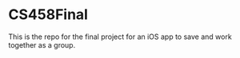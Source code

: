 # CS458Final
This is the repo for the final project for an iOS app to save and work together as a group.
